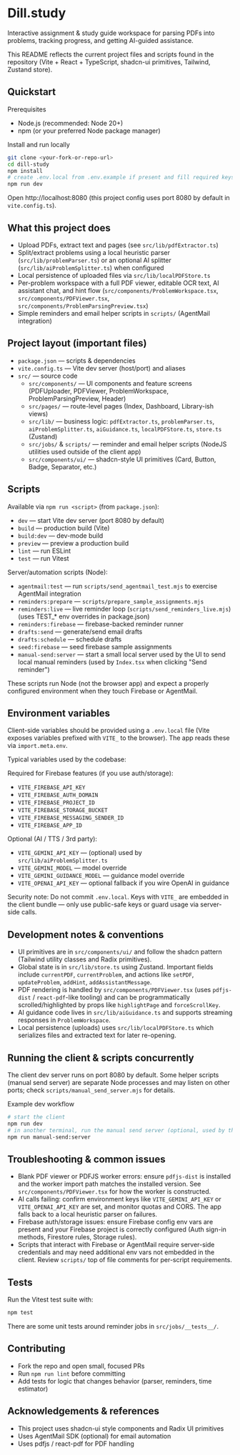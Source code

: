 # Dill.study

Interactive assignment & study guide workspace for parsing PDFs into problems, tracking progress, and getting AI-guided assistance.

This README reflects the current project files and scripts found in the repository (Vite + React + TypeScript, shadcn-ui primitives, Tailwind, Zustand store).

## Quickstart

Prerequisites
- Node.js (recommended: Node 20+)
- npm (or your preferred Node package manager)

Install and run locally
 
```bash
git clone <your-fork-or-repo-url>
cd dill-study
npm install
# create .env.local from .env.example if present and fill required keys
npm run dev
```

Open http://localhost:8080 (this project config uses port 8080 by default in `vite.config.ts`).

## What this project does
- Upload PDFs, extract text and pages (see `src/lib/pdfExtractor.ts`)
- Split/extract problems using a local heuristic parser (`src/lib/problemParser.ts`) or an optional AI splitter (`src/lib/aiProblemSplitter.ts`) when configured
- Local persistence of uploaded files via `src/lib/localPDFStore.ts`
- Per-problem workspace with a full PDF viewer, editable OCR text, AI assistant chat, and hint flow (`src/components/ProblemWorkspace.tsx`, `src/components/PDFViewer.tsx`, `src/components/ProblemParsingPreview.tsx`)
- Simple reminders and email helper scripts in `scripts/` (AgentMail integration)

## Project layout (important files)
- `package.json` — scripts & dependencies
- `vite.config.ts` — Vite dev server (host/port) and aliases
- `src/` — source code
  - `src/components/` — UI components and feature screens (PDFUploader, PDFViewer, ProblemWorkspace, ProblemParsingPreview, Header)
  - `src/pages/` — route-level pages (Index, Dashboard, Library-ish views)
  - `src/lib/` — business logic: `pdfExtractor.ts`, `problemParser.ts`, `aiProblemSplitter.ts`, `aiGuidance.ts`, `localPDFStore.ts`, `store.ts` (Zustand)
  - `src/jobs/` & `scripts/` — reminder and email helper scripts (NodeJS utilities used outside of the client app)
  - `src/components/ui/` — shadcn-style UI primitives (Card, Button, Badge, Separator, etc.)

## Scripts
Available via `npm run <script>` (from `package.json`):

- `dev` — start Vite dev server (port 8080 by default)
- `build` — production build (Vite)
- `build:dev` — dev-mode build
- `preview` — preview a production build
- `lint` — run ESLint
- `test` — run Vitest

Server/automation scripts (Node):
- `agentmail:test` — run `scripts/send_agentmail_test.mjs` to exercise AgentMail integration
- `reminders:prepare` — `scripts/prepare_sample_assignments.mjs`
- `reminders:live` — live reminder loop (`scripts/send_reminders_live.mjs`) (uses TEST_* env overrides in package.json)
- `reminders:firebase` — firebase-backed reminder runner
- `drafts:send` — generate/send email drafts
- `drafts:schedule` — schedule drafts
- `seed:firebase` — seed firebase sample assignments
- `manual-send:server` — start a small local server used by the UI to send local manual reminders (used by `Index.tsx` when clicking "Send reminder")

These scripts run Node (not the browser app) and expect a properly configured environment when they touch Firebase or AgentMail.

## Environment variables
Client-side variables should be provided using a `.env.local` file (Vite exposes variables prefixed with `VITE_` to the browser). The app reads these via `import.meta.env`.

Typical variables used by the codebase:

Required for Firebase features (if you use auth/storage):
- `VITE_FIREBASE_API_KEY`
- `VITE_FIREBASE_AUTH_DOMAIN`
- `VITE_FIREBASE_PROJECT_ID`
- `VITE_FIREBASE_STORAGE_BUCKET`
- `VITE_FIREBASE_MESSAGING_SENDER_ID`
- `VITE_FIREBASE_APP_ID`

Optional (AI / TTS / 3rd party):
- `VITE_GEMINI_API_KEY` — (optional) used by `src/lib/aiProblemSplitter.ts`
- `VITE_GEMINI_MODEL` — model override
- `VITE_GEMINI_GUIDANCE_MODEL` — guidance model override
- `VITE_OPENAI_API_KEY` — optional fallback if you wire OpenAI in guidance
<!-- ElevenLabs/TTS environment variables removed from README as requested -->

Security note: Do not commit `.env.local`. Keys with `VITE_` are embedded in the client bundle — only use public-safe keys or guard usage via server-side calls.

## Development notes & conventions
- UI primitives are in `src/components/ui/` and follow the shadcn pattern (Tailwind utility classes and Radix primitives).
- Global state is in `src/lib/store.ts` using Zustand. Important fields include `currentPDF`, `currentProblem`, and actions like `setPDF`, `updateProblem`, `addHint`, `addAssistantMessage`.
- PDF rendering is handled by `src/components/PDFViewer.tsx` (uses `pdfjs-dist` / `react-pdf`-like tooling) and can be programmatically scrolled/highlighted by props like `highlightPage` and `forceScrollKey`.
- AI guidance code lives in `src/lib/aiGuidance.ts` and supports streaming responses in `ProblemWorkspace`.
- Local persistence (uploads) uses `src/lib/localPDFStore.ts` which serializes files and extracted text for later re-opening.

## Running the client & scripts concurrently
The client dev server runs on port 8080 by default. Some helper scripts (manual send server) are separate Node processes and may listen on other ports; check `scripts/manual_send_server.mjs` for details.

Example dev workflow

```bash
# start the client
npm run dev
# in another terminal, run the manual send server (optional, used by the UI to send reminders locally)
npm run manual-send:server
```

## Troubleshooting & common issues
- Blank PDF viewer or PDFJS worker errors: ensure `pdfjs-dist` is installed and the worker import path matches the installed version. See `src/components/PDFViewer.tsx` for how the worker is constructed.
- AI calls failing: confirm environment keys like `VITE_GEMINI_API_KEY` or `VITE_OPENAI_API_KEY` are set, and monitor quotas and CORS. The app falls back to a local heuristic parser on failures.
- Firebase auth/storage issues: ensure Firebase config env vars are present and your Firebase project is correctly configured (Auth sign-in methods, Firestore rules, Storage rules).
- Scripts that interact with Firebase or AgentMail require server-side credentials and may need additional env vars not embedded in the client. Review `scripts/` top of file comments for per-script requirements.

## Tests
Run the Vitest test suite with:

```bash
npm test
```

There are some unit tests around reminder jobs in `src/jobs/__tests__/`.

## Contributing
- Fork the repo and open small, focused PRs
- Run `npm run lint` before committing
- Add tests for logic that changes behavior (parser, reminders, time estimator)

## Acknowledgements & references
- This project uses shadcn-ui style components and Radix UI primitives
- Uses AgentMail SDK (optional) for email automation
- Uses pdfjs / react-pdf for PDF handling

